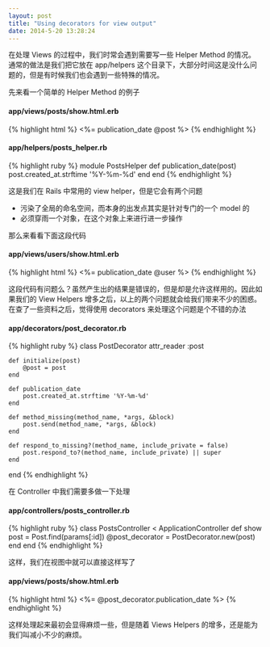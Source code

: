 ```yaml
---
layout: post
title: "Using decorators for view output"
date: 2014-5-20 13:28:24
---
```

在处理 Views 的过程中，我们时常会遇到需要写一些 Helper Method 的情况。通常的做法是我们把它放在 app/helpers 这个目录下，大部分时间这是没什么问题的，但是有时候我们也会遇到一些特殊的情况。

先来看一个简单的 Helper Method 的例子

#### app/views/posts/show.html.erb
{% highlight html %}
<span><%= publication_date @post %></span>
{% endhighlight %}

#### app/helpers/posts_helper.rb
{% highlight ruby %}
module PostsHelper
    def publication_date(post)
        post.created_at.strftime '%Y-%m-%d'
    end
end
{% endhighlight %}

这是我们在 Rails 中常用的 view helper，但是它会有两个问题
* 污染了全局的命名空间，而本身的出发点其实是针对专门的一个 model 的
* 必须穿雨一个对象，在这个对象上来进行进一步操作

那么来看看下面这段代码
#### app/views/users/show.html.erb
{% highlight html %}
<span><%= publication_date @user %></span>
{% endhighlight %}

这段代码有问题么？虽然产生出的结果是错误的，但是却是允许这样用的。因此如果我们的 View Helpers 增多之后，以上的两个问题就会给我们带来不少的困惑。在查了一些资料之后，觉得使用 decorators 来处理这个问题是个不错的办法
#### app/decorators/post_decorator.rb
{% highlight ruby %}
class PostDecorator
    attr_reader :post

    def initialize(post)
        @post = post
    end

    def publication_date
        post.created_at.strftime '%Y-%m-%d'
    end

    def method_missing(method_name, *args, &block)
        post.send(method_name, *args, &block)
    end

    def respond_to_missing?(method_name, include_private = false)
        post.respond_to?(method_name, include_private) || super
    end
end
{% endhighlight %}

在 Controller 中我们需要多做一下处理
#### app/controllers/posts_controller.rb
{% highlight ruby %}
class PostsController < ApplicationController
    def show
        post = Post.find(params[:id])
        @post_decorator = PostDecorator.new(post)
    end
end
{% endhighlight %}

这样，我们在视图中就可以直接这样写了
#### app/views/posts/show.html.erb
{% highlight html %}
<span><%= @post_decorator.publication_date %></span>
{% endhighlight %}

这样处理起来最初会显得麻烦一些，但是随着 Views Helpers 的增多，还是能为我们叫减小不少的麻烦。
